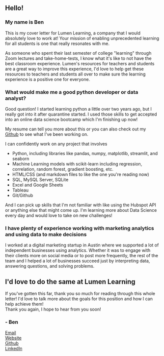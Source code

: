 ## Hello!

### My name is Ben    
This is my cover letter for Lumen Learning, a company that I would absolutely love to work at! Your mission of enabling unprecedented learning for all students is one that really resonates with me.

As someone who spent their last semester of college "learning" through Zoom lectures and take-home-tests, I know what it's like to not have the best classroom experience. Lumen's resources for teachers and students are a great way to improve this experience, I'd love to help get these resources to teachers and students all over to make sure the learning experience is a positive one for everyone.

### What would make me a good python developer or data analyst?
Good question! I started learning python a little over two years ago, but I really got into it after quarantine started. I used those skills to get accepted into an online data science bootcamp which I'm finishing up now!

My resume can tell you more about this or you can also check out my [Github](https://github.com/Bench-amblee?tab=repositories) to see what I've been working on. 

I can confidently work on any project that involves
- Python, including libraries like pandas, numpy, matplotlib, streamlit, and seaborn
- Machine Learning models with scikit-learn including regression, correlation, random forest, gradient boosting, etc.
- HTML/CSS (and markdown files to like the one you're reading now)
- SQL, MySQL Server, SQLite
- Excel and Google Sheets
- Tableau
- Git/Github  

And I can pick up skills that I'm not familiar with like using the Hubspot API or anything else that might come up. I'm learning more about Data Science every day and would love to take on new challenges!

### I have plenty of experience working with marketing analytics and using data to make decisions
I worked at a digital marketing startup in Austin where we supported a lot of independent businesses using analytics.
Whether it was to engage with their clients more on social media or to post more frequently, the rest of the team and I helped a lot of businesses succeed just by interpreting data, answering questions, and solving problems. 
## I'd love to do the same at Lumen Learning
If you've gotten this far, thank you so much for reading through this whole letter! I'd love to talk more about the goals for this position and how I can help achieve them!     
Thank you again, I hope to hear from you soon!  
### - Ben    

[Email](ben@benchamblee.blog)   
[Website](https://benchamblee.blog/)    
[Github](https://github.com/Bench-amblee)    
[LinkedIn](https://www.linkedin.com/in/ben-chamblee-he-him-354245a3/)    
